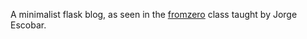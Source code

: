 A minimalist flask blog, as seen in the
<a href="https://www.udemy.com/python-flask-course/learn/v4/overview">fromzero</a>
class taught by Jorge Escobar.